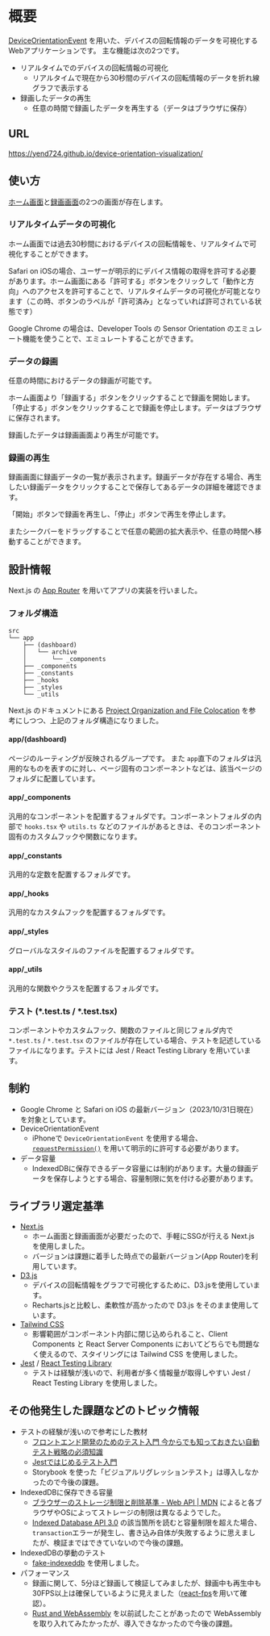 
# 概要

[DeviceOrientationEvent](https://developer.mozilla.org/en-US/docs/Web/API/DeviceOrientationEvent) を用いた、デバイスの回転情報のデータを可視化するWebアプリケーションです。
主な機能は次の2つです。

- リアルタイムでのデバイスの回転情報の可視化
  - リアルタイムで現在から30秒間のデバイスの回転情報のデータを折れ線グラフで表示する
- 録画したデータの再生
  - 任意の時間で録画したデータを再生する（データはブラウザに保存）

## URL

https://yend724.github.io/device-orientation-visualization/

## 使い方

[ホーム画面](https://yend724.github.io/device-orientation-visualization/)と[録画画面](https://yend724.github.io/device-orientation-visualization/archive/)の2つの画面が存在します。

### リアルタイムデータの可視化

ホーム画面では過去30秒間におけるデバイスの回転情報を、リアルタイムで可視化することができます。

Safari on iOSの場合、ユーザーが明示的にデバイス情報の取得を許可する必要があります。ホーム画面にある「許可する」ボタンをクリックして「動作と方向」へのアクセスを許可することで、リアルタイムデータの可視化が可能となります（この時、ボタンのラベルが「許可済み」となっていれば許可されている状態です）

Google Chrome の場合は、Developer Tools の Sensor Orientation のエミュレート機能を使うことで、エミュレートすることができます。

### データの録画

任意の時間におけるデータの録画が可能です。

ホーム画面より「録画する」ボタンをクリックすることで録画を開始します。「停止する」ボタンをクリックすることで録画を停止します。データはブラウザに保存されます。

録画したデータは録画画面より再生が可能です。

### 録画の再生

録画画面に録画データの一覧が表示されます。録画データが存在する場合、再生したい録画データをクリックすることで保存してあるデータの詳細を確認できます。

「開始」ボタンで録画を再生し、「停止」ボタンで再生を停止します。

またシークバーをドラッグすることで任意の範囲の拡大表示や、任意の時間へ移動することができます。

## 設計情報

Next.js の [App Router](https://nextjs.org/docs/app) を用いてアプリの実装を行いました。

### フォルダ構造

```shell
src
└── app
    ├── (dashboard)
    │   └── archive
    │       └── _components
    ├── _components
    ├── _constants
    ├── _hooks
    ├── _styles
    └── _utils
```

Next.js のドキュメントにある [Project Organization and File Colocation](https://nextjs.org/docs/app/building-your-application/routing/colocation) を参考にしつつ、上記のフォルダ構造になりました。

#### app/(dashboard)

ページのルーティングが反映されるグループです。
また `app`直下のフォルダは汎用的なものを表すのに対し、ページ固有のコンポーネントなどは、該当ページのフォルダに配置しています。

#### app/_components

汎用的なコンポーネントを配置するフォルダです。コンポーネントフォルダの内部で `hooks.tsx` や `utils.ts` などのファイルがあるときは、そのコンポーネント固有のカスタムフックや関数になります。

#### app/_constants

汎用的な定数を配置するフォルダです。

#### app/_hooks

汎用的なカスタムフックを配置するフォルダです。

#### app/_styles

グローバルなスタイルのファイルを配置するフォルダです。

#### app/_utils

汎用的な関数やクラスを配置するフォルダです。

### テスト (*.test.ts / *.test.tsx)

コンポーネントやカスタムフック、関数のファイルと同じフォルダ内で `*.test.ts` / `*.test.tsx` のファイルが存在している場合、テストを記述しているファイルになります。テストには Jest / React Testing Library を用いています。

## 制約

- Google Chrome と Safari on iOS の最新バージョン（2023/10/31日現在）を対象としています。
- DeviceOrientationEvent
  - iPhoneで `DeviceOrientationEvent` を使用する場合、[`requestPermission()`](https://www.w3.org/TR/orientation-event/#dom-deviceorientationevent-requestpermission) を用いて明示的に許可する必要があります。
- データ容量
  - IndexedDBに保存できるデータ容量には制約があります。大量の録画データを保存しようとする場合、容量制限に気を付ける必要があります。

## ライブラリ選定基準

- [Next.js](https://nextjs.org/)
  - ホーム画面と録画画面が必要だったので、手軽にSSGが行える Next.js を使用しました。
  - バージョンは課題に着手した時点での最新バージョン(App Router)を利用しています。
- [D3.js](https://d3js.org/)
  - デバイスの回転情報をグラフで可視化するために、D3.jsを使用しています。
  - Recharts.jsと比較し、柔軟性が高かったので D3.js をそのまま使用しています。
- [Tailwind CSS](https://tailwindcss.com/)
  - 影響範囲がコンポーネント内部に閉じ込められること、Client Components と React Server Components においてどちらでも問題なく使えるので、スタイリングには Tailwind CSS を使用しました。
- [Jest](https://jestjs.io/ja/) / [React Testing Library](https://testing-library.com/docs/react-testing-library/intro/)
  - テストは経験が浅いので、利用者が多く情報量が取得しやすい Jest / React Testing Library を使用しました。

## その他発生した課題などのトピック情報

- テストの経験が浅いので参考にした教材
  - [フロントエンド開発のためのテスト入門 今からでも知っておきたい自動テスト戦略の必須知識](https://amzn.asia/d/ejDzZkz)
  - [Jestではじめるテスト入門](https://peaks.cc/books/testing_with_jest)
  - Storybook を使った「ビジュアルリグレッションテスト」は導入しなかったので今後の課題。
- IndexedDBに保存できる容量
  - [ブラウザーのストレージ制限と削除基準 - Web API | MDN](https://developer.mozilla.org/ja/docs/Web/API/Storage_API/Storage_quotas_and_eviction_criteria) によると各ブラウザやOSによってストレージの制限は異なるようでした。
  - [Indexed Database API 3.0](https://w3c.github.io/IndexedDB/#ref-for-quotaexceedederror%E2%91%A5:~:text=If%20an%20error%20occurs%20while%20writing%20the%20changes%20to%20the%20database%2C%20then%20run%20abort%20a%20transaction%20with%20transaction%20and%20an%20appropriate%20type%20for%20the%20error%2C%20for%20example%20%22QuotaExceededError%22%20or%20%22UnknownError%22%20DOMException%2C%20and%20terminate%20these%20steps) の該当箇所を読むと容量制限を超えた場合、`transaction`エラーが発生し、書き込み自体が失敗するように思えましたが、検証まではできていないので今後の課題。
- IndexedDBの挙動のテスト
  - [fake-indexeddb](https://www.npmjs.com/package/fake-indexeddb) を使用しました。
- パフォーマンス
  - 録画に関して、5分ほど録画して検証してみましたが、録画中も再生中も30FPS以上は確保しているように見えました（[react-fps](https://github.com/JohannesKlauss/react-fps)を用いて確認）。
  - [Rust and WebAssembly](https://rustwasm.github.io/docs/book/) を以前試したことがあったので WebAssembly を取り入れてみたかったが、導入できなかったので今後の課題。